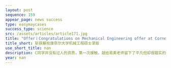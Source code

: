 ```yaml
---
layout: post
sequence: 159
appear_page: news success
type: easymaycases
success_type: science
src: /assets/articles/article171.jpg
title: "Offer丨Congratulations on Mechanical Engineering offer at Cornell University "
title_short: 斩获藤校康奈尔大学机械工程硕士录取
use_short_title: nan
description: C同学并没有过人的资质，第一次接触，就给易美老师留下了平凡但却很踏实的印象。通过进一步的交谈，易美的老师发现，C同学虽然各项并不突出，但自己却不甘平庸，心中一直向往着藤校。为了自己的理想，就算是经历了各种不尽人意的事情，也一直默默努力，一点点为自己的梦想添砖加瓦。正是这种持之以恒的坚韧品性，深深打动了易美的老师。
year: nan
---
```


